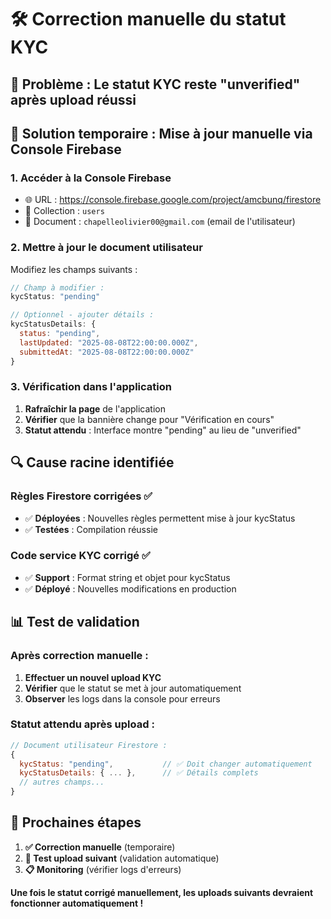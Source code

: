 # 🛠️ Correction manuelle du statut KYC

## 🎯 **Problème** : Le statut KYC reste "unverified" après upload réussi

## 🔧 **Solution temporaire** : Mise à jour manuelle via Console Firebase

### **1. Accéder à la Console Firebase**
- 🌐 URL : https://console.firebase.google.com/project/amcbunq/firestore
- 📁 Collection : `users`
- 👤 Document : `chapelleolivier00@gmail.com` (email de l'utilisateur)

### **2. Mettre à jour le document utilisateur**
Modifiez les champs suivants :

```javascript
// Champ à modifier :
kycStatus: "pending"

// Optionnel - ajouter détails :
kycStatusDetails: {
  status: "pending",
  lastUpdated: "2025-08-08T22:00:00.000Z",
  submittedAt: "2025-08-08T22:00:00.000Z"
}
```

### **3. Vérification dans l'application**
1. **Rafraîchir la page** de l'application
2. **Vérifier** que la bannière change pour "Vérification en cours"
3. **Statut attendu** : Interface montre "pending" au lieu de "unverified"

## 🔍 **Cause racine identifiée**

### **Règles Firestore corrigées** ✅
- ✅ **Déployées** : Nouvelles règles permettent mise à jour kycStatus
- ✅ **Testées** : Compilation réussie

### **Code service KYC corrigé** ✅ 
- ✅ **Support** : Format string et objet pour kycStatus
- ✅ **Déployé** : Nouvelles modifications en production

## 📊 **Test de validation**

### **Après correction manuelle** :
1. **Effectuer un nouvel upload KYC**
2. **Vérifier** que le statut se met à jour automatiquement
3. **Observer** les logs dans la console pour erreurs

### **Statut attendu après upload** :
```javascript
// Document utilisateur Firestore :
{
  kycStatus: "pending",           // ✅ Doit changer automatiquement  
  kycStatusDetails: { ... },      // ✅ Détails complets
  // autres champs...
}
```

## 🚀 **Prochaines étapes**

1. **✅ Correction manuelle** (temporaire)
2. **🧪 Test upload suivant** (validation automatique)
3. **📋 Monitoring** (vérifier logs d'erreurs)

**Une fois le statut corrigé manuellement, les uploads suivants devraient fonctionner automatiquement !**
